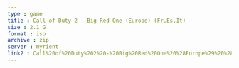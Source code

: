 ```yaml
---
type : game
title : Call of Duty 2 - Big Red One (Europe) (Fr,Es,It)
size : 2.1 G
format : iso
archive : zip
server : myrient
link2 : Call%20of%20Duty%202%20-%20Big%20Red%20One%20%28Europe%29%20%28Fr%2CEs%2CIt%29
---
```

